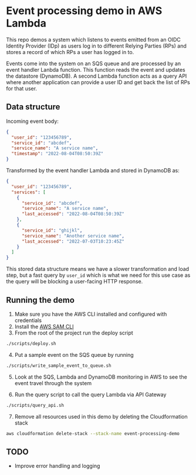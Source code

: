# Event processing demo in AWS Lambda

This repo demos a system which listens to events emitted from an OIDC Identity Provider (IDp) as users log in to different Relying Parties (RPs) and stores a record of which RPs a user has logged in to.

Events come into the system on an SQS queue and are processed by an event handler Lanbda function. This function reads the event and updates the datastore (DynamoDB). A second Lambda function acts as a query API where another application can provide a user ID and get back the list of RPs for that user.

## Data structure

Incoming event body:

```json
{
  "user_id": "123456789",
  "service_id": "abcdef",
  "service_name": "A service name",
  "timestamp": "2022-08-04T08:50:39Z"
}
```

Transformed by the event handler Lambda and stored in DynamoDB as:

```json
{
  "user_id": "123456789",
  "services": [
    {
      "service_id": "abcdef",
      "service_name": "A service name",
      "last_accessed": "2022-08-04T08:50:39Z"
    },
    {
      "service_id": "ghijkl",
      "service_name": "Another service name",
      "last_accessed": "2022-07-03T10:23:45Z"
    }
  ]
}
```

This stored data structure means we have a slower transformation and load step, but a fast query by `user_id` which is what we need for this use case as the query will be blocking a user-facing HTTP response.

## Running the demo

1. Make sure you have the AWS CLI installed and configured with credentials
2. Install the [AWS SAM CLI](https://aws.amazon.com/serverless/sam/)
3. From the root of the project run the deploy script

```bash
./scripts/deploy.sh
```

4. Put a sample event on the SQS queue by running

```bash
./scripts/write_sample_event_to_queue.sh
```

5. Look at the SQS, Lambda and DynamoDB monitoring in AWS to see the event travel through the system

6. Run the query script to call the query Lambda via API Gateway

```bash
./scripts/query_api.sh
```

7. Remove all resources used in this demo by deleting the Cloudformation stack

```bash
aws cloudformation delete-stack --stack-name event-processing-demo
```

## TODO

- Improve error handling and logging
